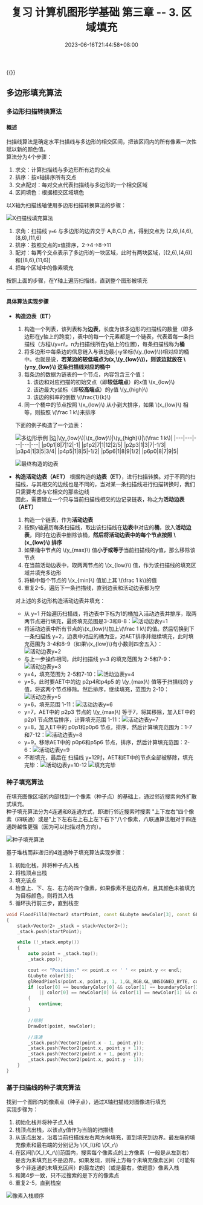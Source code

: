 ﻿---
title: "复习 计算机图形学基础 第三章 -- 3. 区域填充"
date: 2023-06-16T21:44:58+08:00
tags: ["计算机图形学"]
categories: ["期末复习"]
series: ["复习 计算机图形学基础"]
---

{{<katex>}}

## 多边形填充算法
### 多边形扫描转换算法
#### 概述
扫描线算法是确定水平扫描线与多边形的相交区间，把该区间内的所有像素一次性赋以新的颜色值。  
算法分为4个步骤：
1. 求交：计算扫描线与多边形所有边的交点
2. 排序：按x轴排序所有交点
3. 交点配对：每对交点代表扫描线与多边形的一个相交区域
4. 区间填色：根据相交区域填色

以X轴为扫描线轴使用多边形扫描转换算法的步骤：

![X扫描线填充算法](./X-scan.png "X扫描线填充算法")

1. 求角：扫描线 `y=6` 与多边形的边界交于 A,B,C,D 点，得到交点为 (2,6),(4,6),(8,6),(11,6)
2. 排序：按照交点的x值排序，2->4->8->11
3. 配对：每两个交点表示了多边形的一块区域，此时有两块区域，[(2,6),(4,6)]和[(8,6),(11,6)]
4. 把每个区域中的像素填充

按照上面的步骤，在Y轴上遍历扫描线，直到整个图形被填充

---

#### 具体算法实现步骤
- **构造边表（ET）**
    1. 构造一个列表，该列表称为**边表**，长度为该多边形的扫描线的数量（即多边形在y轴上的跨度），表中的每一个元素都是一个链表，代表着每一条扫描线（方程\\(y=n\\，n为扫描线所在y轴上的位置)，每条扫描线称为**桶**
    2. 将多边形中每条边的信息链入与该边最小y坐标(\\(y_{low}\\))相对应的桶中。也就是说，**若某边的较低端点为(x,\\(y_{low}\\))，则该边就放在 \\(y=y_{low}\\) 这条扫描线对应的桶中**
    3. 每条边的数据为链表的一个节点，内容包含三个值：
        1. 该边和对应扫描的初始交点（即**较低端点**）的x值 \\(x_{low}\\)
        2. 该边最大y坐标（即**较高端点**）的y值 \\(y_{high}\\)
        3. 该边的斜率的倒数 \\(\frac{1}{k}\\)
    4. 同一个桶中的节点按照 \\(x_{low}\\) 从小到大排序，如果 \\(x_{low}\\) 相等，则按照 \\(\frac 1 k\\)来排序
    
    下面的例子构造了一个边表：
    
    ![多边形示例](./X-Scan2.png "多边形示例")
    |边|\\(y_{low}\\)|\\(x_{low}\\)|\\(y_{high}\\)|\\(\frac 1 k\\)|
    |---|---|---|---|---|
    |p0p1|8|7|12|-1|
    |p1p2|7|1|12|2/5|
    |p2p3|1|3|7|-1/3|
    |p3p4|1|3|5|3/4|
    |p4p5|1|8|5|-1/2|
    |p5p6|1|8|9|1/2|
    |p6p0|8|7|9|5|

    ![最终构造的边表](./X-Scan3.png "最终构造的边表")

- **构造活动边表（AET）**
    根据构造的**边表（ET）**，进行扫描转换。对于不同的扫描线，与其相交的边线也是不同的，当对某一条扫描线进行扫描转换时，我们只需要考虑与它相交的那些边线  
    因此，需要建立一个只与当前扫描线相交的边记录链表，称之为**活动边表（AET）**  
    1. 构造一个链表，作为**活动边表**
    2. 按照y轴遍历每条扫描线，取出该扫描线在**边表**中对应的**桶**，放入**活动边表**，同时在边表中删除该桶，**然后将活动边表中的每个节点按照 \\(x_{low}\\) 排序**
    3. 如果桶中节点的 \\(y_{max}\\) 值**小于或等于**当前扫描线的y值，那么移除该节点
    4. 在当前活动边表中，取两两节点的 \\(x_{low}\\) 值，作为该扫描线的填充区域并填充多边形
    5. 将桶中每个节点的 \\(x_{min}\\) 值加上其 \\(\frac 1 k\\)的值
    6. 重复2-5，遍历下一条扫描线，直到边表和活动边表都为空

    对上述的多边形构造活动边表并填充：

    - 从 y=1 开始遍历扫描线，将边表中下标为1的桶加入活动边表并排序，取两两节点进行填充，最终填充范围是3-3和8-8：![活动边表y=1](./X-Scan4.png "活动边表y=1")
    - 将活动边表中所有节点的\\(x_{low}\\)加上\\(\frac 1 k\\)的值。然后切换到下一条扫描线 y=2，边表中对应的桶为空，对AET排序并继续填充，此时填充范围为 3-4和8-9（如果\\(x_{low}\\)有小数则四舍五入）：![活动边表y=2](./X-Scan5.png "活动边表y=2")
    - 与上一步操作相同，此时扫描线 y=3 的填充范围为 2-5和7-9：![活动边表y=3](./X-Scan6.png "活动边表y=3")
    - y=4，填充范围为 2-5和7-10：![活动边表y=4](./X-Scan7.png "活动边表y=4")
    - y=5，此时要AET中的边 p2p4和p4p5 的 \\(y_{max}\\) 值等于扫描线的 y 值，将这两个节点移除。然后排序，继续填充，范围为 2-10：![活动边表y=5](./X-Scan8.png "活动边表y=5")
    - y=6，填充范围 1-11：![活动边表y=6](./X-Scan9.png "活动边表y=6")
    - y=7，AET中的 p2p3 节点的 \\(y_{max}\\) 等于7，将其移除，加入ET中的 p2p1 节点然后排序，计算填充范围 1-11：![活动边表y=7](./X-Scan10.png "活动边表y=7")
    - y=8，加入ET中的 p0p1和p0p6 节点，排序，然后计算填充范围为：1-7和7-12：![活动边表y=8](./X-Scan11.png "活动边表y=8")
    - y=9，移除AET中的 p0p6和p5p6 节点，排序，然后计算填充范围：2-6：![活动边表y=9](./X-Scan12.png "活动边表y=9")
    - 不断填充，最后在 扫描线 y=12时，AET和ET中的节点全部被移除，填充完毕：![活动边表y=10-12](./X-Scan14.png "活动边表y=10-12")
    ![填充完毕](./X-Scan13.png "填充完毕")


### 种子填充算法
在填充图像区域的内部找到一个像素（种子点）的基础上，通过邻近搜索向外扩散式填充。  
种子填充算法分为4连通和8连通方式，即进行邻近搜索时搜索 "上下左右"四个像素（四联通）或是"上下左右左上右上左下右下"八个像素，八联通算法相对于四连通跨越性更强（因为可以扫描对角方向）。

![种子填充算法](./SeedFill.png "种子填充算法")

基于堆栈而非递归的4连通种子填充算法实现步骤：
1. 初始化栈，并将种子点入栈
2. 将栈顶点出栈
3. 填充该点
4. 检查上、下、左、右方的四个像素，如果像素不是边界点，且其颜色未被填充为目标颜色，则将其入栈
5. 循环执行前三步，直到栈空

```cpp
void FloodFill4(Vector2 startPoint, const GLubyte newColor[3], const GLubyte boundaryColor[3])
{
    stack<Vector2> _stack = stack<Vector2>();
    _stack.push(startPoint);

    while (!_stack.empty())
    {
        auto point = _stack.top();
        _stack.pop();

        cout << "Position:" << point.x << ' ' << point.y << endl;
        GLubyte color[3];
        glReadPixels(point.x, point.y, 1, 1,GL_RGB,GL_UNSIGNED_BYTE, color); //读取像素颜色
        if (color[0] == boundaryColor[0] && color[1] == boundaryColor[1] && color[2] == boundaryColor[2]
            || color[0] == newColor[0] && color[1] == newColor[1] && color[2] == newColor[2]) //若与填充颜色/边界颜色相等则停止
        {
            continue;
        }

        //绘制
        DrawDot(point, newColor);

        //连通
        _stack.push(Vector2(point.x - 1, point.y));
        _stack.push(Vector2(point.x, point.y + 1));
        _stack.push(Vector2(point.x + 1, point.y));
        _stack.push(Vector2(point.x, point.y - 1));
    }
}
```

### 基于扫描线的种子填充算法
找到一个图形内的像素点（种子点），通过X轴扫描线对图像进行填充  
实现步骤为：
1. 初始化栈并将种子点入栈
2. 栈顶点出栈，以该点y值作为当前的扫描线
3. 从该点出发，沿着当前扫描线左右两方向填充，直到填充到边界。最左端的填充像素和最右端的分别记为 \\(X_l\\)和 \\(X_r\\)  
4. 在区间[\\(X_l,X_r\\)]范围内，搜索每个像素点的上方像素（一般是从左到右）是否为未填充且不是边界。如果发现，则将上方每个未填充像素区间（可能有多个非连通的未填充区间）的最左边的（或是最右，依题意）像素入栈
5. 和第4步一致，只不过搜索的是下方的像素点
6. 重复2-5，直到栈空

![像素入栈顺序](./SeedFill-Scan.png "像素入栈顺序 - 每条扫描线从左到右扫描，先搜索上方像素，再搜索下方，每次选择未填充区间的最右像素点")